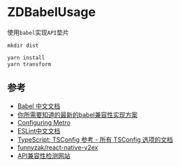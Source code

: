 # ZDBabelUsage

使用`babel`实现`API`垫片

```shell
mkdir dist
```

```javascript
yarn install
yarn transform
```

## 参考

- [Babel 中文文档](https://babel.docschina.org/docs/en/)
- [你所需要知道的最新的babel兼容性实现方案](https://juejin.cn/post/6976501655302832159)
- [Configuring Metro](https://facebook.github.io/metro/docs/configuration#general-options)
- [ESLint中文文档](https://eslint.bootcss.com/docs/rules/prefer-destructuring)
- [TypeScript: TSConfig 参考 - 所有 TSConfig 选项的文档](https://www.typescriptlang.org/zh/tsconfig)
- [funnyzak/react-native-v2ex](https://github.com/funnyzak/react-native-v2ex)
- [API兼容性检测网站](https://caniuse.com/)
